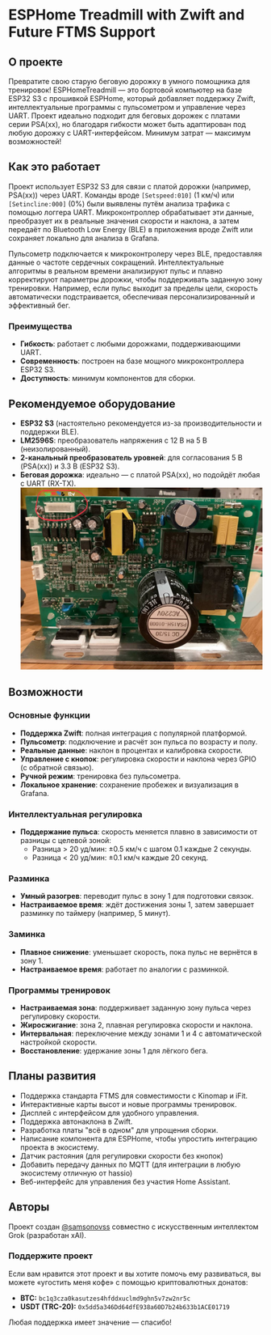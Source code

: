 # ESPHome Treadmill with Zwift and Future FTMS Support

## О проекте
Превратите свою старую беговую дорожку в умного помощника для тренировок! ESPHomeTreadmill — это бортовой компьютер на базе ESP32 S3 с прошивкой ESPHome, который добавляет поддержку Zwift, интеллектуальные программы с пульсометром и управление через UART. Проект идеально подходит для беговых дорожек с платами серии PSA(xx), но благодаря гибкости может быть адаптирован под любую дорожку с UART-интерфейсом. Минимум затрат — максимум возможностей!

## Как это работает
Проект использует ESP32 S3 для связи с платой дорожки (например, PSA(xx)) через UART. Команды вроде `[Setspeed:010]` (1 км/ч) или `[Setincline:000]` (0%) были выявлены путём анализа трафика с помощью логгера UART. Микроконтроллер обрабатывает эти данные, преобразует их в реальные значения скорости и наклона, а затем передаёт по Bluetooth Low Energy (BLE) в приложения вроде Zwift или сохраняет локально для анализа в Grafana.

Пульсометр подключается к микроконтролеру через BLE, предоставляя данные о частоте сердечных сокращений. Интеллектуальные алгоритмы в реальном времени анализируют пульс и плавно корректируют параметры дорожки, чтобы поддерживать заданную зону тренировки. Например, если пульс выходит за пределы цели, скорость автоматически подстраивается, обеспечивая персонализированный и эффективный бег.

### Преимущества
- **Гибкость**: работает с любыми дорожками, поддерживающими UART.
- **Современность**: построен на базе мощного микроконтроллера ESP32 S3.
- **Доступность**: минимум компонентов для сборки.

## Рекомендуемое оборудование
- **ESP32 S3** (настоятельно рекомендуется из-за производительности и поддержки BLE).
- **LM2596S**: преобразователь напряжения с 12 В на 5 В (неизолированный).
- **2-канальный преобразователь уровней**: для согласования 5 В (PSA(xx)) и 3.3 В (ESP32 S3).
- **Беговая дорожка**: идеально — с платой PSA(xx), но подойдёт любая с UART (RX-TX).
 ![Treadmill Screenshot](image/PSA(XX)H.jpg)
## Возможности
### Основные функции
- **Поддержка Zwift**: полная интеграция с популярной платформой.
- **Пульсометр**: подключение и расчёт зон пульса по возрасту и полу.
- **Реальные данные**: наклон в процентах и калибровка скорости.
- **Управление с кнопок**: регулировка скорости и наклона через GPIO (с обратной связью).
- **Ручной режим**: тренировка без пульсометра.
- **Локальное хранение**: сохранение пробежек и визуализация в Grafana.

### Интеллектуальная регулировка
- **Поддержание пульса**: скорость меняется плавно в зависимости от разницы с целевой зоной:
  - Разница > 20 уд/мин: ±0.5 км/ч с шагом 0.1 каждые 2 секунды.
  - Разница < 20 уд/мин: ±0.1 км/ч каждые 20 секунд.

### Разминка
- **Умный разогрев**: переводит пульс в зону 1 для подготовки связок.
- **Настраиваемое время**: ждёт достижения зоны 1, затем завершает разминку по таймеру (например, 5 минут).

### Заминка
- **Плавное снижение**: уменьшает скорость, пока пульс не вернётся в зону 1.
- **Настраиваемое время**: работает по аналогии с разминкой.

### Программы тренировок
- **Настраиваемая зона**: поддерживает заданную зону пульса через регулировку скорости.
- **Жиросжигание**: зона 2, плавная регулировка скорости и наклона.
- **Интервальная**: переключение между зонами 1 и 4 с автоматической настройкой скорости.
- **Восстановление**: удержание зоны 1 для лёгкого бега.

## Планы развития
- Поддержка стандарта FTMS для совместимости с Kinomap и iFit.
- Интерактивные карты высот и новые программы тренировок.
- Дисплей с интерфейсом для удобного управления.
- Поддержка автонаклона в Zwift.
- Разработка платы "всё в одном" для упрощения сборки.
- Написание компонента для ESPHome, чтобы упростить интеграцию проекта в экосистему.
- Датчик растояния (для регулировки скорости без кнопок)
- Добавить передачу данных по MQTT (для интеграции в любую экосистему отличную от hassio)
- Веб-интерфейс для управления без участия Home Assistant.

## Авторы
Проект создан [@samsonovss](https://t.me/samsonovss) совместно с искусственным интеллектом Grok (разработан xAI).

### **Поддержите проект**  
Если вам нравится этот проект и вы хотите помочь ему развиваться, вы можете «угостить меня кофе» с помощью криптовалютных донатов:  
- **BTC:** `bc1q3cza0kasutzes4hfddxuclmd9ghn5v7zw2nr5c`  
- **USDT (TRC-20):** `0x5dd5a346Dd64dfE938a60D7b24b633b1ACE01719`
  
Любая поддержка имеет значение — спасибо!

